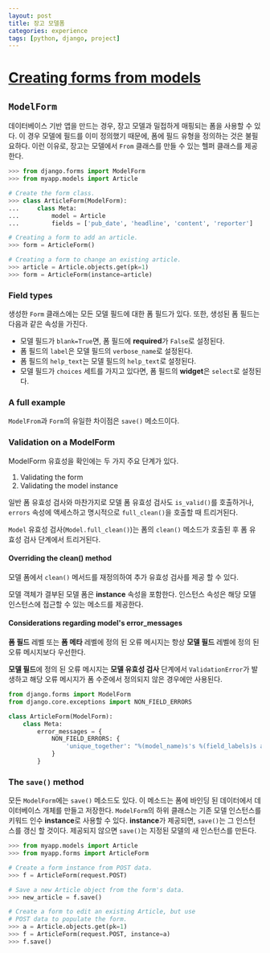 ```yaml
---
layout: post
title: 장고 모델폼
categories: experience
tags: [python, django, project]
---
```


# [Creating forms from models](https://docs.djangoproject.com/ko/1.11/topics/forms/modelforms)

## `ModelForm`
데이터베이스 기반 앱을 만드는 경우, 장고 모델과 밀접하게 매핑되는 폼을 사용할 수 있다. 이 경우 모델에 필드를 이미 정의했기 때문에, 폼에 필드 유형을 정의하는 것은 불필요하다. 이런 이유로, 장고는 모델에서 `From` 클래스를 만들 수 있는 헬퍼 클래스를 제공한다.

```python
>>> from django.forms import ModelForm
>>> from myapp.models import Article

# Create the form class.
>>> class ArticleForm(ModelForm):
...     class Meta:
...         model = Article
...         fields = ['pub_date', 'headline', 'content', 'reporter']

# Creating a form to add an article.
>>> form = ArticleForm()

# Creating a form to change an existing article.
>>> article = Article.objects.get(pk=1)
>>> form = ArticleForm(instance=article)
```

### Field types
생성한 `Form` 클래스에는 모든 모델 필드에 대한 폼 필드가 있다. 또한, 생성된 폼 필드는 다음과 같은 속성을 가진다.
- 모델 필드가 `blank=True`면, 폼 필드에 **required**가 `False`로 설정된다.
- 폼 필드의 `label`은 모델 필드의 `verbose_name`로 설정된다.
- 폼 필드의 `help_text`는 모델 필드의 `help_text`로 설정된다.
- 모델 필드가 `choices` 세트를 가지고 있다면, 폼 필드의 **widget**은 `select`로 설정된다.

### A full example
`ModelFrom`과 `Form`의 유일한 차이점은 `save()` 메소드이다.

### Validation on a ModelForm
ModelForm 유효성을 확인에는 두 가지 주요 단계가 있다.
1. Validating the form
2. Validating the model instance

일반 폼 유효성 검사와 마찬가지로 모델 폼 유효성 검사도 `is_valid()`를 호출하거나, `errors` 속성에 액세스하고 명시적으로 `full_clean()`을 호출할 때 트리거된다.

`Model` 유효성 검사(`Model.full_clean()`)는 폼의 `clean()` 메소드가 호출된 후 폼 유효성 검사 단계에서 트리거된다.

#### Overriding the clean() method
모델 폼에서 `clean()` 메서드를 재정의하여 추가 유효성 검사를 제공 할 수 있다.

모델 객체가 결부된 모델 폼은 **instance** 속성을 포함한다. 인스턴스 속성은 해당 모델 인스턴스에 접근할 수 있는 메소드를 제공한다.

#### Considerations regarding model's error_messages
**폼 필드** 레벨 또는 **폼 메타** 레벨에 정의 된 오류 메시지는 항상 **모델 필드** 레벨에 정의 된 오류 메시지보다 우선한다.

**모델 필드**에 정의 된 오류 메시지는 **모델 유효성 검사** 단계에서 `ValidationError`가 발생하고 해당 오류 메시지가 폼 수준에서 정의되지 않은 경우에만 사용된다.

```python
from django.forms import ModelForm
from django.core.exceptions import NON_FIELD_ERRORS

class ArticleForm(ModelForm):
    class Meta:
        error_messages = {
            NON_FIELD_ERRORS: {
                'unique_together': "%(model_name)s's %(field_labels)s are not unique.",
            }
        }
```

### The `save()` method
모든 `ModelForm`에는 `save()` 메소드도 있다. 이 메소드는 폼에 바인딩 된 데이터에서 데이터베이스 개체를 만들고 저장한다. `ModelForm`의 하위 클래스는 기존 모델 인스턴스를 키워드 인수 **instance**로 사용할 수 있다. **instance**가 제공되면, `save()`는 그 인스턴스를 갱신 할 것이다. 제공되지 않으면 `save()`는 지정된 모델의 새 인스턴스를 만든다.

```python
>>> from myapp.models import Article
>>> from myapp.forms import ArticleForm

# Create a form instance from POST data.
>>> f = ArticleForm(request.POST)

# Save a new Article object from the form's data.
>>> new_article = f.save()

# Create a form to edit an existing Article, but use
# POST data to populate the form.
>>> a = Article.objects.get(pk=1)
>>> f = ArticleForm(request.POST, instance=a)
>>> f.save()
```

